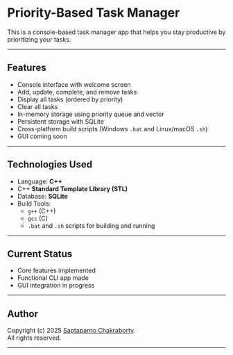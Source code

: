# Priority-Based Task Manager

This is a console-based task manager app that helps you stay productive by prioritizing your tasks.

---

## Features

- Console interface with welcome screen
- Add, update, complete, and remove tasks
- Display all tasks (ordered by priority)
- Clear all tasks
- In-memory storage using priority queue and vector
- Persistent storage with SQLite
- Cross-platform build scripts (Windows `.bat` and Linux/macOS `.sh`)
- GUI coming soon

---

## Technologies Used

- Language: **C++**
- C++ **Standard Template Library (STL)**
- Database: **SQLite**
- Build Tools:
  - `g++` (C++)
  - `gcc` (C)
  - `.bat` and `.sh` scripts for building and running

---

## Current Status

- Core features implemented
- Functional CLI app made
- GUI integration in progress

---

## Author

Copyright (c) 2025 [Saptaparno Chakraborty](https://github.com/schak04).  
All rights reserved.

---
